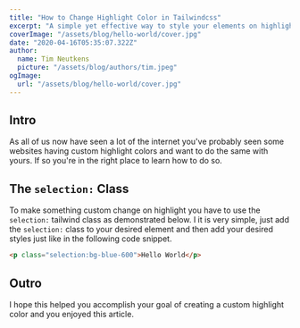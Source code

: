 ```yaml
---
title: "How to Change Highlight Color in Tailwindcss"
excerpt: "A simple yet effective way to style your elements on highlight"
coverImage: "/assets/blog/hello-world/cover.jpg"
date: "2020-04-16T05:35:07.322Z"
author:
  name: Tim Neutkens
  picture: "/assets/blog/authors/tim.jpeg"
ogImage:
  url: "/assets/blog/hello-world/cover.jpg"
---
```

## Intro
As all of us now have seen a lot of the internet you've probably seen some websites having custom highlight colors and want to do the same with yours. If so you're in the right place to learn how to do so.

## The `selection:` Class
To make something custom change on highlight you have to use the `selection:` tailwind class as demonstrated below. I it is very simple, just add the `selection:` class to your desired element and then add your desired styles just like in the following code snippet.

```HTML
<p class="selection:bg-blue-600">Hello World</p>
```
## Outro
I hope this helped you accomplish your goal of creating a custom highlight color and you enjoyed this article.
